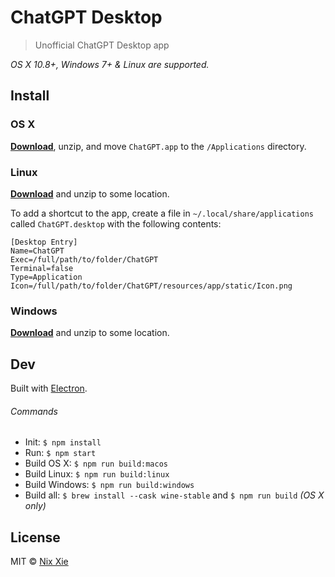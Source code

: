 # ChatGPT Desktop

> Unofficial ChatGPT Desktop app

*OS X 10.8+, Windows 7+ & Linux are supported.*

## Install

### OS X

[**Download**](https://github.com/louisxie0830/chatgpt-desktop/releases), unzip, and move `ChatGPT.app` to the `/Applications` directory.

### Linux

[**Download**](https://github.com/louisxie0830/chatgpt-desktop/releases) and unzip to some location.

To add a shortcut to the app, create a file in `~/.local/share/applications` called `ChatGPT.desktop` with the following contents:

```
[Desktop Entry]
Name=ChatGPT
Exec=/full/path/to/folder/ChatGPT
Terminal=false
Type=Application
Icon=/full/path/to/folder/ChatGPT/resources/app/static/Icon.png
```

### Windows

[**Download**](https://github.com/louisxie0830/chatgpt-desktop/releases) and unzip to some location.


## Dev

Built with [Electron](http://electron.atom.io).

###### Commands

- Init: `$ npm install`
- Run: `$ npm start`
- Build OS X: `$ npm run build:macos`
- Build Linux: `$ npm run build:linux`
- Build Windows: `$ npm run build:windows`
- Build all: `$ brew install --cask wine-stable` and `$ npm run build` *(OS X only)*

## License

MIT © [Nix Xie](https://github.com/louisxie0830)
